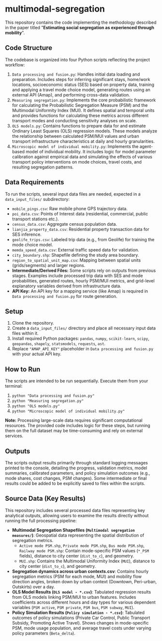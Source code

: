 # multimodal-segregation
This repository contains the code implementing the methodology described in the paper titled "**Estimating social segregation as experienced through mobility**".

## Code Structure

The codebase is organized into four Python scripts reflecting the project workflow:

1.  `Data processing and fusion.py`: Handles initial data loading and preparation. Includes steps for inferring significant stays, home/work locations, socioeconomic status (SES) based on property data, training and applying a travel mode choice model, generating routes using an external API (Amap), and performing cross-data validation.
2.  `Measuring segregation.py`: Implements the core probabilistic framework for calculating the Probabilistic Segregation Measure (PSM) and the Multimodal Uniformity Index (MUI). It defines spatial and temporal units and provides functions for calculating these metrics across different transport modes and conducting sensitivity analyses on scale.
3.  `OLS models.py`: Contains functions to prepare data for and estimate Ordinary Least Squares (OLS) regression models. These models analyze the relationship between calculated PSM/MUI values and urban transport infrastructure characteristics at daily and hourly granularities.
4.  `Microscopic model of individual mobility.py`: Implements the agent-based model of individual mobility. It includes logic for model parameter calibration against empirical data and simulating the effects of various transport policy interventions on mode choices, travel costs, and resulting segregation patterns.

## Data Requirements

To run the scripts, several input data files are needed, expected in a `data_input_files/` subdirectory:

*   `mobile_pings.csv`: Raw mobile phone GPS trajectory data.
*   `poi_data.csv`: Points of Interest data (residential, commercial, public transport stations etc.).
*   `census_data.csv`: Aggregate census population data.
*   `lianjia_property_data.csv`: Residential property transaction data for SES inference.
*   `geolife_trips.csv`: Labeled trip data (e.g., from Geolife) for training the mode choice model.
*   `memda_speed_data.csv`: External traffic speed data for validation.
*   `city_boundary.shp`: Shapefile defining the study area boundary.
*   `region_to_spatial_unit_map.csv`: Mapping between spatial units (grids/segments) and larger regions.
*   **Intermediate/Derived Files:** Some scripts rely on outputs from previous stages. Examples include processed trip data with SES and mode probabilities, generated routes, hourly PSM/MUI metrics, and grid-level explanatory variables derived from infrastructure data.
*   **API Key:** An API key for a mapping service (like Amap) is required in `Data processing and fusion.py` for route generation.

## Setup

1.  Clone the repository.
2.  Create a `data_input_files/` directory and place all necessary input data files within it.
3.  Install required Python packages: `pandas`, `numpy`, `scikit-learn`, `scipy`, `geopandas`, `shapely`, `statsmodels`, `requests`, `ast`.
4.  Replace `"AMAP_API_KEY"` placeholder in `Data processing and fusion.py` with your actual API key.

## How to Run

The scripts are intended to be run sequentially. Execute them from your terminal:

1.  `python "Data processing and fusion.py"`
2.  `python "Measuring segregation.py"`
3.  `python "OLS models.py"`
4.  `python "Microscopic model of individual mobility.py"`

**Note:** Processing large-scale data requires significant computational resources. The provided code includes logic for these steps, but running them on the full dataset may be time-consuming and rely on external services.

## Outputs

The scripts output results primarily through standard logging messages printed to the console, detailing the progress, validation metrics, model summaries, calibrated parameters, and policy simulation outcomes (e.g., mode shares, cost changes, PSM changes). Some intermediate or final results could be added to be explicitly saved to files within the scripts.

## Source Data (Key Results)

This repository includes several processed data files representing key analytical outputs, allowing users to examine the results directly without running the full processing pipeline:

*   **Multimodal Segregation Shapefiles (`Multimodal segregation measures/`)**: Geospatial data representing the spatial distribution of segregation metrics.
    *   `Active mode PSM.shp`, `Private mode PSM.shp`, `Bus mode PSM.shp`, `Railway mode PSM.shp`: Contain mode-specific PSM values (`*_PSM` fields), distance to city center (`dist_to_c`), and geometry.
    *   `MUI.shp`: Contains the Multimodal Uniformity Index (`MUI`), distance to city center (`dist_to_c`), and geometry.
*   **Segregation dynamics across urban contexts.csv**: Contains hourly segregation metrics (PSM for each mode, MUI) and mobility flow direction angles, broken down by urban context (Downtown, Peri-urban, Outskirts) over a day.
*   **OLS Model Results (`OLS model - *.csv`)**: Tabulated regression results from OLS models linking PSM/MUI to urban features. Includes coefficients across different hours and day types for various dependent variables (`PSM active`, `PSM private`, `PSM bus`, `PSM subway`, `MUI`).
*   **Policy Simulation Results (`Policy simulation - *.csv`)**: Tabulated outcomes of policy simulations (Private Car Control, Public Transport Subsidy, Promoting Active Travel). Shows changes in mode-specific PSM, mode usage population, and average travel costs under varying policy parameters (`Beta_delta`).


